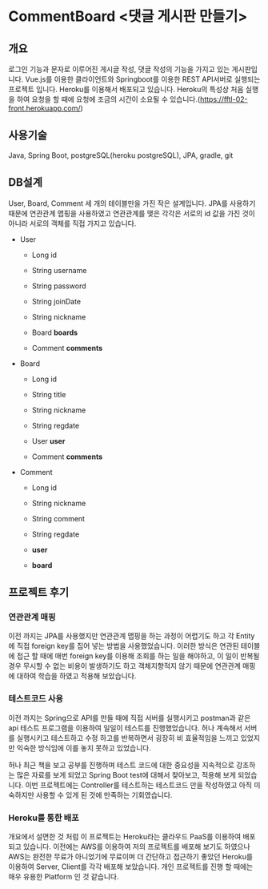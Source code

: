 # CommentBoard <댓글 게시판 만들기>

## 개요

로그인 기능과 문자로 이루어진 게시글 작성, 댓글 작성의 기능을 가지고 있는 게시판입니다. Vue.js를 이용한 클라이언트와 Springboot를 이용한 REST API서버로 실행되는 프로젝트 입니다. Heroku를 이용해서 배포되고 있습니다. Heroku의 특성상 처음 실행을 하여 요청을 할 때에 요청에 조금의 시간이 소요될 수 있습니다.(https://fftl-02-front.herokuapp.com/)

## 사용기술

Java, Spring Boot, postgreSQL(heroku postgreSQL), JPA, gradle, git

## DB설계

User, Board, Comment 세 개의 테이블만을 가진 작은 설계입니다. JPA를 사용하기 때문에 연관관계 맵핑을 사용하였고 연관관계를 맺은 각각은 서로의 id 값을 가진 것이 아니라 서로의 객체를 직접 가지고 있습니다.

-   User

    -   Long id
    -   String username
    -   String password
    -   String joinDate
    -   String nickname

    -   Board **boards**
    -   Comment **comments**

-   Board

    -   Long id
    -   String title
    -   String nickname
    -   String regdate

    -   User **user**
    -   Comment **comments**

-   Comment

    -   Long id
    -   String nickname
    -   String comment
    -   String regdate

    -   **user**
    -   **board**

## 프로젝트 후기

### **연관관계 매핑**

이전 까지는 JPA를 사용했지만 연관관계 맵핑을 하는 과정이 어렵기도 하고 각 Entity에 직접 foreign key를 집어 넣는 방법을 사용했었습니다. 이러한 방식은 연관된 테이블에 접근 할 때에 매번 foreign key를 이용해 조회를 하는 일을 해야하고, 이 일이 반복될 경우 무시할 수 없는 비용이 발생하기도 하고 객체지향적지 않기 때문에 연관관계 매핑에 대하여 학습을 하였고 적용해 보았습니다.

### **테스트코드 사용**

이전 까지는 Spring으로 API를 만들 때에 직접 서버를 실행시키고 postman과 같은 api 테스트 프로그램을 이용하여 일일이 테스트를 진행했었습니다. 허나 계속해서 서버를 실행시키고 테스트하고 수정 하고를 반복하면서 굉장히 비 효율적임을 느끼고 있었지만 익숙한 방식임에 이를 놓지 못하고 있었습니다.

허나 최근 책을 보고 공부를 진행하며 테스트 코드에 대한 중요성을 지속적으로 강조하는 많은 자료를 보게 되었고 Spring Boot test에 대해서 찾아보고, 적용해 보게 되었습니다. 이번 프로젝트에는 Controller를 테스트하는 테스트코드 만을 작성하였고 아직 미숙하지만 사용할 수 있게 된 것에 만족하는 기회였습니다.

### **Heroku를 통한 배포**

개요에서 설면한 것 처럼 이 프로젝트는 Heroku라는 클라우드 PaaS를 이용하여 배포되고 있습니다. 이전에는 AWS를 이용하여 저의 프로젝트를 배포해 보기도 하였으나 AWS는 완전한 무료가 아니었기에 무료이며 더 간단하고 접근하기 좋았던 Heroku를 이용하여 Server, Client를 각각 배포해 보았습니다. 개인 프로젝트를 진행 할 때에는 매우 유용한 Platform 인 것 같습니다.
